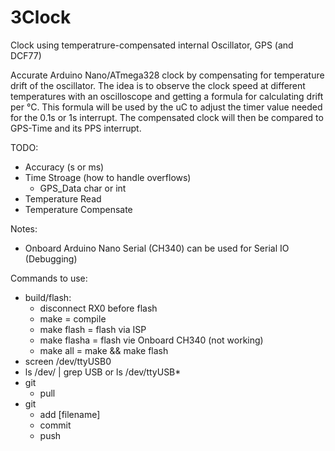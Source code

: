 # 3Clock
Clock using temperatrure-compensated internal Oscillator, GPS (and DCF77)  

Accurate Arduino Nano/ATmega328 clock by compensating for temperature drift of the oscillator. The idea is to observe the clock speed at different temperatures with an oscilloscope and getting a formula for calculating drift per °C. This formula will be used by the uC to adjust the timer value needed for the 0.1s or 1s interrupt. The compensated clock will then be compared to GPS-Time and its PPS interrupt.

TODO:
* Accuracy (s or ms)
* Time Stroage (how to handle overflows)
  * GPS_Data char or int
* Temperature Read
* Temperature Compensate

Notes:
* Onboard Arduino Nano Serial (CH340) can be used for Serial IO (Debugging)


Commands to use:
* build/flash:
  * disconnect RX0 before flash
  * make = compile
  * make flash = flash via ISP
  * make flasha = flash vie Onboard CH340 (not working)
  * make all = make && make flash
* screen /dev/ttyUSB0
* ls /dev/ | grep USB or ls /dev/ttyUSB*
* git
  * pull
* git
  * add [filename]
  * commit
  * push
